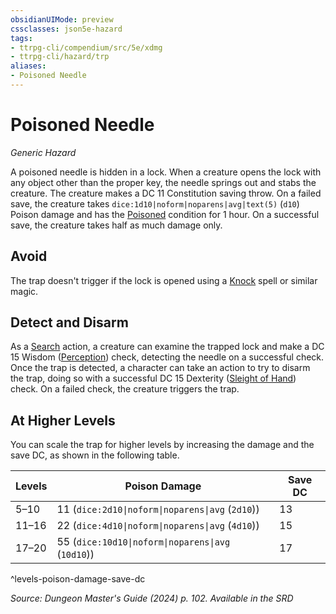 ```yaml
---
obsidianUIMode: preview
cssclasses: json5e-hazard
tags:
- ttrpg-cli/compendium/src/5e/xdmg
- ttrpg-cli/hazard/trp
aliases:
- Poisoned Needle
---
```

# Poisoned Needle
*Generic Hazard*  

A poisoned needle is hidden in a lock. When a creature opens the lock with any object other than the proper key, the needle springs out and stabs the creature. The creature makes a DC 11 Constitution saving throw. On a failed save, the creature takes `dice:1d10|noform|noparens|avg|text(5)` (`d10`) Poison damage and has the [Poisoned](/3-Mechanics/CLI/conditions.md#Poisoned) condition for 1 hour. On a successful save, the creature takes half as much damage only.

## Avoid

The trap doesn't trigger if the lock is opened using a [Knock](/3-Mechanics/CLI/spells/knock-xphb.md) spell or similar magic.

## Detect and Disarm

As a [Search](/3-Mechanics/CLI/actions.md#Search) action, a creature can examine the trapped lock and make a DC 15 Wisdom ([Perception](/3-Mechanics/CLI/skills.md#Perception)) check, detecting the needle on a successful check. Once the trap is detected, a character can take an action to try to disarm the trap, doing so with a successful DC 15 Dexterity ([Sleight of Hand](/3-Mechanics/CLI/skills.md#Sleight%20of%20Hand)) check. On a failed check, the creature triggers the trap.

## At Higher Levels

You can scale the trap for higher levels by increasing the damage and the save DC, as shown in the following table.

| Levels | Poison Damage | Save DC |
|--------|---------------|---------|
| 5–10 | 11 (`dice:2d10\|noform\|noparens\|avg` (`2d10`)) | 13 |
| 11–16 | 22 (`dice:4d10\|noform\|noparens\|avg` (`4d10`)) | 15 |
| 17–20 | 55 (`dice:10d10\|noform\|noparens\|avg` (`10d10`)) | 17 |
^levels-poison-damage-save-dc

*Source: Dungeon Master's Guide (2024) p. 102. Available in the <span title='Systems Reference Document (5.2)'>SRD</span>*